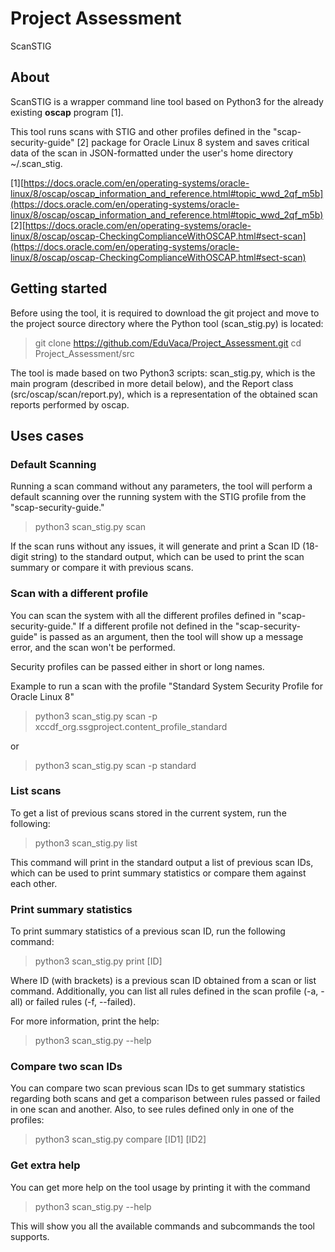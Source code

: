 # Project Assessment
ScanSTIG
## About
ScanSTIG is a wrapper command line tool based on Python3 for the already existing **oscap** program [1].

This tool runs scans with STIG and other profiles defined in the "scap-security-guide" [2] package for Oracle Linux 8 system and saves critical data of the scan in JSON-formatted under the user's home directory ~/.scan_stig.

[1][https://docs.oracle.com/en/operating-systems/oracle-linux/8/oscap/oscap_information_and_reference.html#topic_wwd_2qf_m5b](https://docs.oracle.com/en/operating-systems/oracle-linux/8/oscap/oscap_information_and_reference.html#topic_wwd_2qf_m5b)
[2][https://docs.oracle.com/en/operating-systems/oracle-linux/8/oscap/oscap-CheckingComplianceWithOSCAP.html#sect-scan](https://docs.oracle.com/en/operating-systems/oracle-linux/8/oscap/oscap-CheckingComplianceWithOSCAP.html#sect-scan)

## Getting started
Before using the tool, it is required to download the git project and move to the project source directory where the Python tool (scan_stig.py) is located:

> git clone https://github.com/EduVaca/Project_Assessment.git
> cd Project_Assessment/src

The tool is made based on two Python3 scripts: scan_stig.py, which is the main program (described in more detail below), and the Report class (src/oscap/scan/report.py), which is a representation of the obtained scan reports performed by oscap.

## Uses cases
### Default Scanning
Running a scan command without any parameters, the tool will perform a default scanning over the running system with the STIG profile from the "scap-security-guide."

> python3 scan_stig.py scan

If the scan runs without any issues, it will generate and print a Scan ID (18-digit string) to the standard output, which can be used to print the scan summary or compare it with previous scans.

### Scan with a different profile
You can scan the system with all the different profiles defined in "scap-security-guide." If a different profile not defined in the "scap-security-guide" is passed as an argument, then the tool will show up a message error, and the scan won't be performed.

Security profiles can be passed either in short or long names.

Example to run a scan with the profile "Standard System Security Profile for Oracle Linux 8"

> python3 scan_stig.py scan -p xccdf_org.ssgproject.content_profile_standard

or

> python3 scan_stig.py scan -p standard

### List scans
To get a list of previous scans stored in the current system, run the following:

> python3 scan_stig.py list

This command will print in the standard output a list of previous scan IDs, which can be used to print summary statistics or compare them against each other.

### Print summary statistics
To print summary statistics of a previous scan ID, run the following command:

> python3 scan_stig.py print [ID]

Where ID (with brackets) is a previous scan ID obtained from a scan or list command.
Additionally, you can list all rules defined in the scan profile (-a, -all) or failed rules (-f, --failed).

For more information, print the help:

> python3 scan_stig.py --help

### Compare two scan IDs
You can compare two scan previous scan IDs to get summary statistics regarding both scans and get a comparison between rules passed or failed in one scan and another. Also, to see rules defined only in one of the profiles:

> python3 scan_stig.py compare [ID1] [ID2]

### Get extra help
You can get more help on the tool usage by printing it with the command

> python3 scan_stig.py --help

This will show you all the available commands and subcommands the tool supports.